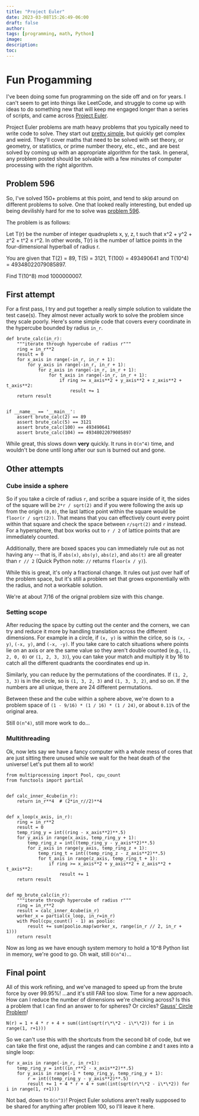 ```yaml
---
title: "Project Euler"
date: 2023-03-08T15:26:49-06:00
draft: false
author:
tags: [programming, math, Python]
image:
description:
toc:
---
```


# Fun Progamming

I've been doing some fun programming on the side off and on for years.  I can't seem to get into things like LeetCode, and struggle to come up with ideas to do something new that will keep me engaged longer than a series of scripts, and came across [Project Euler](https://projecteuler.net/).

Project Euler problems are math heavy problems that you typically need to write code to solve.  They start out [pretty simple](https://projecteuler.net/problem=1), but quickly get complex and weird.  They'll cover maths that need to be solved with set theory, or geometry, or statistics, or prime number theory, etc., etc., and are best solved by coming up with an appropriate algorithm for the task.  In general, any problem posted should be solvable with a few minutes of computer processing with the right algorithm.

## Problem 596

So, I've solved 150+ problems at this point, and tend to skip around on different problems to solve.  One that looked really interesting, but ended up being devilishly hard for me to solve was [problem 596](https://projecteuler.net/problem=596).

The problem is as follows:

Let T(r) be the number of integer quadruplets x, y, z, t such that x^2 + y^2 + z^2 + t^2 ≤ r^2. In other words, T(r) is the number of lattice points in the four-dimensional hyperball of radius r.

You are given that T(2) = 89, T(5) = 3121, T(100) = 493490641 and T(10^4) = 49348022079085897.

Find T(10^8) mod 1000000007.

## First attempt

For a first pass, I try and put together a really simple solution to validate the test case(s).  They almost never actually work to solve the problem since they scale poorly.  Here's some simple code that covers every coordinate in the hypercube bounded by radius `in_r`.

```
def brute_calc(in_r):
    """iterate through hypercube of radius r"""
    ring = in_r**2
    result = 0
    for x_axis in range(-in_r, in_r + 1):
        for y_axis in range(-in_r, in_r + 1):
            for z_axis in range(-in_r, in_r + 1):
                for t_axis in range(-in_r, in_r + 1):
                    if ring >= x_axis**2 + y_axis**2 + z_axis**2 + t_axis**2:
                        result += 1
    return result


if __name__ == '__main__':
    assert brute_calc(2) == 89
    assert brute_calc(5) == 3121
    assert brute_calc(100) == 493490641
    assert brute_calc(104) == 49348022079085897
```

While great, this slows down **very** quickly.  It runs in `O(n^4)` time, and wouldn't be done until long after our sun is burned out and gone.


## Other attempts

### Cube inside a sphere

So if you take a circle of radius `r`, and scribe a square inside of it, the sides of the square will be `2*r / sqrt(2)` and if you were following the axis up from the origin `(0,0)`, the last lattice point within the square would be `floor(r / sqrt(2))`.  That means that you can effectively count every point within that square and check the space between `r/sqrt(2)` and `r` instead.  For a hypersphere, that box works out to `r / 2` of lattice points that are immediately counted.

Additionally, there are boxed spaces you can immediately rule out as not having any -- that is, if `abs(x)`, `abs(y)`, `abs(z)`, and `abs(t)` are all greater than `r // 2` (Quick Python note: `//` returns `floor(x / y)`).

While this is great, it's only a fractional change.  It rules out just over half of the problem space, but it's still a problem set that grows exponentially with the radius, and not a workable solution.

We're at about 7/16 of the orignal problem size with this change.

### Setting scope

After reducing the space by cutting out the center and the corners, we can try and reduce it more by handling translation across the different dimensions.  For example in a circle, if `(x, y)` is within the cirlce, so is `(x, -y)`, `(-x, y)`, and `(-x, -y)`.  If you take care to catch situations where points lie on an axis or are the same value so they aren't double counted (e.g., `(1, 2, 0, 0)` or `(1, 2, 3, 3)`), you can take your match and multiply it by 16 to catch all the different quadrants the coordinates end up in.

Similarly, you can reduce by the permutations of the coordinates.  If `(1, 2, 3, 3)` is in the circle, so is `(1, 3, 2, 3)` and `(1, 3, 3, 2)`, and so on.  If the numbers are all unique, there are 24 different permutations.

Between these and the cube within a sphere above, we're down to a problem space of `(1 - 9/16) * (1 / 16) * (1 / 24)`, or about `0.11%` of the original area.

Still `O(n^4)`, still more work to do...

### Multithreading

Ok, now lets say we have a fancy computer with a whole mess of cores that are just sitting there unused while we wait for the heat death of the universe!  Let's put them all to work!

```
from multiprocessing import Pool, cpu_count
from functools import partial


def calc_inner_4cube(in_r):
    return in_r**4  # (2*in_r//2)**4


def x_loop(x_axis, in_r):
    ring = in_r**2
    result = 0
    temp_ring_y = int((ring - x_axis**2)**.5)
    for y_axis in range(x_axis, temp_ring_y + 1):
        temp_ring_z = int((temp_ring_y - y_axis**2)**.5)
        for z_axis in range(y_axis, temp_ring_z + 1):
            temp_ring_t = int((temp_ring_z - z_axis**2)**.5)
            for t_axis in range(z_axis, temp_ring_t + 1):
                if ring >= x_axis**2 + y_axis**2 + z_axis**2 + t_axis**2:
                    result += 1
    return result


def mp_brute_calc(in_r):
    """iterate through hypercube of radius r"""
    ring = in_r**2
    result = calc_inner_4cube(in_r)
    worker_x = partial(x_loop, in_r=in_r)
    with Pool(cpu_count() - 1) as poolio:
        result += sum(poolio.map(worker_x, range(in_r // 2, in_r + 1)))
    return result
```

Now as long as we have enough system memory to hold a 10^8 Python list in memory, we're good to go.  Oh wait, still `O(n^4)`...

## Final point

All of this work refining, and we've managed to speed up from the brute force by over 99.95%!  ...and it's still FAR too slow.  Time for a new approach.  How can I reduce the number of dimensions we're checking across?  Is this a problem that I can find an answer to for spheres?  Or circles?  [Gauss' Circle Problem](https://mathworld.wolfram.com/GausssCircleProblem.html)!

```
N(r) = 1 + 4 * r + 4 + sum((int(sqrt(r\*\*2 - i\*\*2)) for i in range(1, r+1)))
```

So we can't use this with the shortcuts from the second bit of code, but we can take the first one, adjust the ranges and can combine z and t axes into a single loop:

```
for x_axis in range(-in_r, in_r+1):
    temp_ring_y = int((in_r**2 - x_axis**2)**.5)
    for y_axis in range(-1 * temp_ring_y, temp_ring_y + 1):
        r = int((temp_ring_y - y_axis**2)**.5)
        result += 1 + 4 * r + 4 + sum((int(sqrt(r\*\*2 - i\*\*2)) for i in range(1, r+1)))
```

Not bad, down to `O(n^3)`!  Project Euler solutions aren't really supposed to be shared for anything after problem 100, so I'll leave it here.